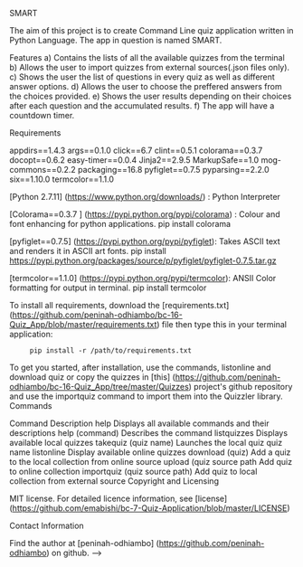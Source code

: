 SMART 

The aim of this project is to create Command Line quiz application written in Python Language.  The app in question is named SMART.

Features
	a) Contains the lists of all the available quizzes from the terminal
	b) Allows the user to import quizzes from external sources(.json files only).
	c) Shows the user the list of questions in every quiz as well as different answer options.
	d) Allows the user to choose the preffered answers from the choices provided.
	e) Shows the user results depending on their choices after each question and the accumulated results.
	f) The app will have a countdown timer.

Requirements

appdirs==1.4.3
args==0.1.0
click==6.7
clint==0.5.1
colorama==0.3.7
docopt==0.6.2
easy-timer==0.0.4
Jinja2==2.9.5
MarkupSafe==1.0
mog-commons==0.2.2
packaging==16.8
pyfiglet==0.7.5
pyparsing==2.2.0
six==1.10.0
termcolor==1.1.0


[Python 2.7.11] (https://www.python.org/downloads/) : Python Interpreter

[Colorama==0.3.7 ] (https://pypi.python.org/pypi/colorama) : Colour and font enhancing for python applications. pip install colorama

[pyfiglet==0.7.5] (https://pypi.python.org/pypi/pyfiglet): Takes ASCII text and renders it in ASCII art fonts. pip install https://pypi.python.org/packages/source/p/pyfiglet/pyfiglet-0.7.5.tar.gz

[termcolor==1.1.0] (https://pypi.python.org/pypi/termcolor): ANSII Color formatting for output in terminal. pip install termcolor

To install all requirements, download the [requirements.txt] (https://github.com/peninah-odhiambo/bc-16-Quiz_App/blob/master/requirements.txt) file then type this in your terminal application:

         
         pip install -r /path/to/requirements.txt
To get you started, after installation, use the commands, listonline and download quiz or copy the quizzes in [this] (https://github.com/peninah-odhiambo/bc-16-Quiz_App/tree/master/Quizzes) project's github repository and use the importquiz command to import them into the Quizzler library.
Commands

Command	Description
help	Displays all available commands and their descriptions
help (command)	Describes the command
listquizzes	Displays available local quizzes
takequiz (quiz name)	Launches the local quiz quiz name
listonline	Display available online quizzes
download (quiz)	Add a quiz to the local collection from online source
upload (quiz source path	Add quiz to online collection
importquiz (quiz source path)	Add quiz to local collection from external source
Copyright and Licensing

MIT license. For detailed licence information, see [license] (https://github.com/emabishi/bc-7-Quiz-Application/blob/master/LICENSE)

Contact Information

Find the author at [peninah-odhiambo] (https://github.com/peninah-odhiambo) on github. -->